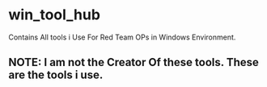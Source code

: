 # win_tool_hub
Contains All tools i Use For Red Team OPs in Windows Environment.  

## NOTE: I am not the Creator Of these tools. These are the tools i use.
